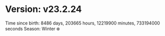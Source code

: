 # Version: v23.2.24
Time since birth: 8486 days, 203665 hours, 12219900 minutes, 733194000 seconds
Season: Winter ❄️
